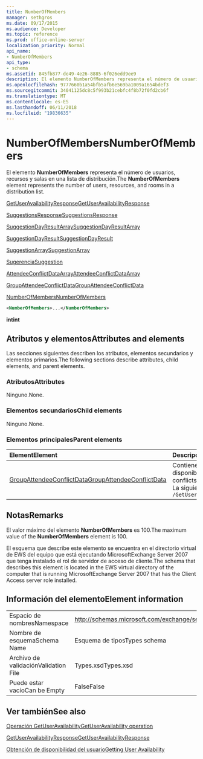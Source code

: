 ```yaml
---
title: NumberOfMembers
manager: sethgros
ms.date: 09/17/2015
ms.audience: Developer
ms.topic: reference
ms.prod: office-online-server
localization_priority: Normal
api_name:
- NumberOfMembers
api_type:
- schema
ms.assetid: 845fb877-de49-4e26-8885-6f026edd9ee9
description: El elemento NumberOfMembers representa el número de usuarios, recursos y salas en una lista de distribución.
ms.openlocfilehash: 9777660b1a54bfb5afb6e569ba1009a1654bdef3
ms.sourcegitcommit: 34041125dc8c5f993b21cebfc4f8b72f0fd2cb6f
ms.translationtype: MT
ms.contentlocale: es-ES
ms.lasthandoff: 06/11/2018
ms.locfileid: "19836635"
---
```

# <a name="numberofmembers"></a><span data-ttu-id="601ae-103">NumberOfMembers</span><span class="sxs-lookup"><span data-stu-id="601ae-103">NumberOfMembers</span></span>

<span data-ttu-id="601ae-104">El elemento **NumberOfMembers** representa el número de usuarios, recursos y salas en una lista de distribución.</span><span class="sxs-lookup"><span data-stu-id="601ae-104">The **NumberOfMembers** element represents the number of users, resources, and rooms in a distribution list.</span></span> 
  
[<span data-ttu-id="601ae-105">GetUserAvailabilityResponse</span><span class="sxs-lookup"><span data-stu-id="601ae-105">GetUserAvailabilityResponse</span></span>](getuseravailabilityresponse.md)
  
[<span data-ttu-id="601ae-106">SuggestionsResponse</span><span class="sxs-lookup"><span data-stu-id="601ae-106">SuggestionsResponse</span></span>](suggestionsresponse.md)
  
[<span data-ttu-id="601ae-107">SuggestionDayResultArray</span><span class="sxs-lookup"><span data-stu-id="601ae-107">SuggestionDayResultArray</span></span>](suggestiondayresultarray.md)
  
[<span data-ttu-id="601ae-108">SuggestionDayResult</span><span class="sxs-lookup"><span data-stu-id="601ae-108">SuggestionDayResult</span></span>](suggestiondayresult.md)
  
[<span data-ttu-id="601ae-109">SuggestionArray</span><span class="sxs-lookup"><span data-stu-id="601ae-109">SuggestionArray</span></span>](suggestionarray.md)
  
[<span data-ttu-id="601ae-110">Sugerencia</span><span class="sxs-lookup"><span data-stu-id="601ae-110">Suggestion</span></span>](suggestion.md)
  
[<span data-ttu-id="601ae-111">AttendeeConflictDataArray</span><span class="sxs-lookup"><span data-stu-id="601ae-111">AttendeeConflictDataArray</span></span>](attendeeconflictdataarray.md)
  
[<span data-ttu-id="601ae-112">GroupAttendeeConflictData</span><span class="sxs-lookup"><span data-stu-id="601ae-112">GroupAttendeeConflictData</span></span>](groupattendeeconflictdata.md)
  
[<span data-ttu-id="601ae-113">NumberOfMembers</span><span class="sxs-lookup"><span data-stu-id="601ae-113">NumberOfMembers</span></span>](numberofmembers.md)
  
```xml
<NumberOfMembers>...</NumberOfMembers>
```

 <span data-ttu-id="601ae-114">**int**</span><span class="sxs-lookup"><span data-stu-id="601ae-114">**int**</span></span>
## <a name="attributes-and-elements"></a><span data-ttu-id="601ae-115">Atributos y elementos</span><span class="sxs-lookup"><span data-stu-id="601ae-115">Attributes and elements</span></span>

<span data-ttu-id="601ae-116">Las secciones siguientes describen los atributos, elementos secundarios y elementos primarios.</span><span class="sxs-lookup"><span data-stu-id="601ae-116">The following sections describe attributes, child elements, and parent elements.</span></span>
  
### <a name="attributes"></a><span data-ttu-id="601ae-117">Atributos</span><span class="sxs-lookup"><span data-stu-id="601ae-117">Attributes</span></span>

<span data-ttu-id="601ae-118">Ninguno.</span><span class="sxs-lookup"><span data-stu-id="601ae-118">None.</span></span>
  
### <a name="child-elements"></a><span data-ttu-id="601ae-119">Elementos secundarios</span><span class="sxs-lookup"><span data-stu-id="601ae-119">Child elements</span></span>

<span data-ttu-id="601ae-120">Ninguno.</span><span class="sxs-lookup"><span data-stu-id="601ae-120">None.</span></span>
  
### <a name="parent-elements"></a><span data-ttu-id="601ae-121">Elementos principales</span><span class="sxs-lookup"><span data-stu-id="601ae-121">Parent elements</span></span>

|<span data-ttu-id="601ae-122">**Element**</span><span class="sxs-lookup"><span data-stu-id="601ae-122">**Element**</span></span>|<span data-ttu-id="601ae-123">**Descripción**</span><span class="sxs-lookup"><span data-stu-id="601ae-123">**Description**</span></span>|
|:-----|:-----|
|[<span data-ttu-id="601ae-124">GroupAttendeeConflictData</span><span class="sxs-lookup"><span data-stu-id="601ae-124">GroupAttendeeConflictData</span></span>](groupattendeeconflictdata.md) <br/> |<span data-ttu-id="601ae-125">Contiene información de conflicto agregado sobre el número de usuarios disponibles, el número de usuarios que tienen conflictos y el número de usuarios que no tienen información de disponibilidad en una lista de distribución para una hora de reunión sugerida.</span><span class="sxs-lookup"><span data-stu-id="601ae-125">Contains aggregate conflict information about the number of users available, the number of users who have conflicts, and the number of users who do not have availability information in a distribution list for a suggested meeting time.</span></span>  <br/> <span data-ttu-id="601ae-126">La siguiente es la expresión de XPath para este elemento:</span><span class="sxs-lookup"><span data-stu-id="601ae-126">The following is the XPath expression to this element:</span></span>  <br/>  `/GetUserAvailabilityResponse/SuggestionsResponse/SuggestionDayResultArray/SuggestionDayResult[i]/SuggestionArray/Suggestion[i]/AttendeeConflictDataArray/GroupAttendeeConflictData` <br/> |
   
## <a name="remarks"></a><span data-ttu-id="601ae-127">Notas</span><span class="sxs-lookup"><span data-stu-id="601ae-127">Remarks</span></span>

<span data-ttu-id="601ae-128">El valor máximo del elemento **NumberOfMembers** es 100.</span><span class="sxs-lookup"><span data-stu-id="601ae-128">The maximum value of the **NumberOfMembers** element is 100.</span></span> 
  
<span data-ttu-id="601ae-129">El esquema que describe este elemento se encuentra en el directorio virtual de EWS del equipo que está ejecutando MicrosoftExchange Server 2007 que tenga instalado el rol de servidor de acceso de cliente.</span><span class="sxs-lookup"><span data-stu-id="601ae-129">The schema that describes this element is located in the EWS virtual directory of the computer that is running MicrosoftExchange Server 2007 that has the Client Access server role installed.</span></span>
  
## <a name="element-information"></a><span data-ttu-id="601ae-130">Información del elemento</span><span class="sxs-lookup"><span data-stu-id="601ae-130">Element information</span></span>

|||
|:-----|:-----|
|<span data-ttu-id="601ae-131">Espacio de nombres</span><span class="sxs-lookup"><span data-stu-id="601ae-131">Namespace</span></span>  <br/> |http://schemas.microsoft.com/exchange/services/2006/types  <br/> |
|<span data-ttu-id="601ae-132">Nombre de esquema</span><span class="sxs-lookup"><span data-stu-id="601ae-132">Schema Name</span></span>  <br/> |<span data-ttu-id="601ae-133">Esquema de tipos</span><span class="sxs-lookup"><span data-stu-id="601ae-133">Types schema</span></span>  <br/> |
|<span data-ttu-id="601ae-134">Archivo de validación</span><span class="sxs-lookup"><span data-stu-id="601ae-134">Validation File</span></span>  <br/> |<span data-ttu-id="601ae-135">Types.xsd</span><span class="sxs-lookup"><span data-stu-id="601ae-135">Types.xsd</span></span>  <br/> |
|<span data-ttu-id="601ae-136">Puede estar vacío</span><span class="sxs-lookup"><span data-stu-id="601ae-136">Can be Empty</span></span>  <br/> |<span data-ttu-id="601ae-137">False</span><span class="sxs-lookup"><span data-stu-id="601ae-137">False</span></span>  <br/> |
   
## <a name="see-also"></a><span data-ttu-id="601ae-138">Ver también</span><span class="sxs-lookup"><span data-stu-id="601ae-138">See also</span></span>



[<span data-ttu-id="601ae-139">Operación GetUserAvailability</span><span class="sxs-lookup"><span data-stu-id="601ae-139">GetUserAvailability operation</span></span>](getuseravailability-operation.md)
  
[<span data-ttu-id="601ae-140">GetUserAvailabilityResponse</span><span class="sxs-lookup"><span data-stu-id="601ae-140">GetUserAvailabilityResponse</span></span>](getuseravailabilityresponse.md)


[<span data-ttu-id="601ae-141">Obtención de disponibilidad del usuario</span><span class="sxs-lookup"><span data-stu-id="601ae-141">Getting User Availability</span></span>](http://msdn.microsoft.com/library/d4133fcb-9b0f-4e6b-aadf-a389da83516a%28Office.15%29.aspx)

